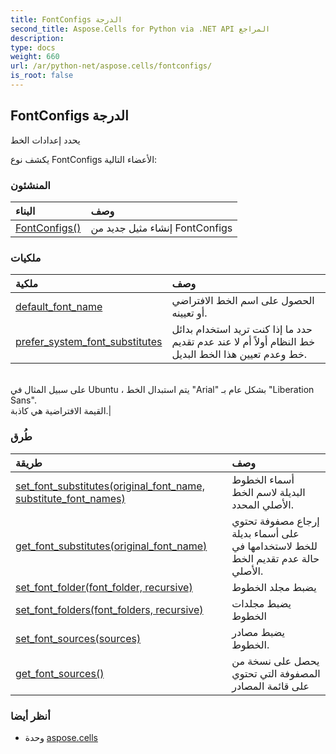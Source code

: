 ```yaml
---
title: FontConfigs الدرجة
second_title: Aspose.Cells for Python via .NET API المراجع
description:
type: docs
weight: 660
url: /ar/python-net/aspose.cells/fontconfigs/
is_root: false
---
```

##  FontConfigs الدرجة
يحدد إعدادات الخط



يكشف نوع FontConfigs الأعضاء التالية:

###  المنشئون
| البناء| وصف|
| :- | :- |
| [FontConfigs()](/cells/ar/python-net/aspose.cells/fontconfigs/__init__/#) | إنشاء مثيل جديد من FontConfigs|


###  ملكيات
| ملكية| وصف|
| :- | :- |
| [default_font_name](/cells/ar/python-net/aspose.cells/fontconfigs/default_font_name) | الحصول على اسم الخط الافتراضي أو تعيينه.|
| [prefer_system_font_substitutes](/cells/ar/python-net/aspose.cells/fontconfigs/prefer_system_font_substitutes) |حدد ما إذا كنت تريد استخدام بدائل خط النظام أولاً أم لا عند عدم تقديم خط وعدم تعيين هذا الخط البديل.<br/>على سبيل المثال في Ubuntu ، يتم استبدال الخط "Arial" بشكل عام بـ "Liberation Sans".<br/> القيمة الافتراضية هي كاذبة.|


###  طُرق
| طريقة| وصف|
| :- | :- |
| [set_font_substitutes(original_font_name, substitute_font_names)](/cells/ar/python-net/aspose.cells/fontconfigs/set_font_substitutes/#str-list) | أسماء الخطوط البديلة لاسم الخط الأصلي المحدد.|
| [get_font_substitutes(original_font_name)](/cells/ar/python-net/aspose.cells/fontconfigs/get_font_substitutes/#str) | إرجاع مصفوفة تحتوي على أسماء بديلة للخط لاستخدامها في حالة عدم تقديم الخط الأصلي.|
| [set_font_folder(font_folder, recursive)](/cells/ar/python-net/aspose.cells/fontconfigs/set_font_folder/#str-bool) | يضبط مجلد الخطوط|
| [set_font_folders(font_folders, recursive)](/cells/ar/python-net/aspose.cells/fontconfigs/set_font_folders/#list-bool) | يضبط مجلدات الخطوط|
| [set_font_sources(sources)](/cells/ar/python-net/aspose.cells/fontconfigs/set_font_sources/#list) | يضبط مصادر الخطوط.|
| [get_font_sources()](/cells/ar/python-net/aspose.cells/fontconfigs/get_font_sources/#) | يحصل على نسخة من المصفوفة التي تحتوي على قائمة المصادر|



###  أنظر أيضا
* وحدة [aspose.cells](..)
